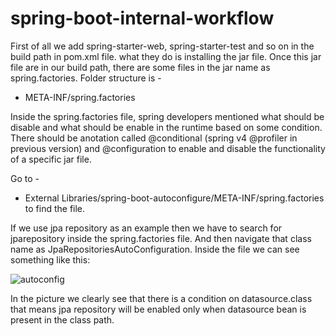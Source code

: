 # spring-boot-internal-workflow

First of all we add spring-starter-web, spring-starter-test and so on in the build path in pom.xml file.
what they do is installing the jar file. Once this jar file are in our build path, there
are some files in the jar name as spring.factories. Folder structure is -

* META-INF/spring.factories

Inside the spring.factories file, spring developers mentioned what should be disable and what should be enable in the runtime based on some condition.
There should be anotation called @conditional (spring v4 @profiler in previous version) and @configuration to enable and disable the functionality of a specific jar file.

Go to -
* External Libraries/spring-boot-autoconfigure/META-INF/spring.factories to find the file.

If we use jpa repository as an example then we have to search for jparepository inside the spring.factories file. And then navigate that class name as JpaRepositoriesAutoConfiguration. Inside the file we can see something like this:

![autoconfig](https://user-images.githubusercontent.com/54987617/203244627-f9a35043-c152-4ec2-9d37-7bfdbd83b50b.png)

In the picture we clearly see that there is a condition on datasource.class that means jpa repository will be enabled only when datasource bean is present in the class path.
